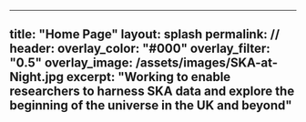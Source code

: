  ---
title: "Home Page"
layout: splash
permalink: //
header:
  overlay_color: "#000"
  overlay_filter: "0.5"
  overlay_image: /assets/images/SKA-at-Night.jpg
excerpt: "Working to enable researchers to harness SKA data and explore the beginning of the universe in the UK and beyond"
--- 
